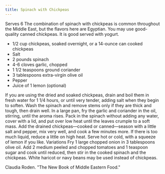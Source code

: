 ```yaml
---
title: Spinach with Chickpeas
---
```


Serves 6
The combination of spinach with chickpeas is common throughout the Middle East, but the flavors here are Egyptian. You may use good-quality canned chickpeas. It is good served with yogurt.

* 1/2 cup chickpeas, soaked overnight, or a 14-ounce can cooked chickpeas
* Salt
* 2 pounds spinach
* 4-6 cloves garlic, chopped
* 1 1/2 teaspoons ground coriander
* 3 tablespoons extra-virgin olive oil
* Pepper
* Juice of 1 lemon (optional)

If you are using the dried and soaked chickpeas, drain and boil them in fresh water for 1 1/4 hours, or until very tender, adding salt when they begin to soften.
Wash the spinach and remove stems only if they are thick and tough, then drain well.
In a large pan, fry the garlic and coriander in the oil, stirring, until the aroma rises. Pack in the spinach without adding any water, cover with a lid, and put over low heat until the leaves crumple to a soft mass. Add the drained chickpeas—cooked or canned—season with a little salt and pepper, mix very well, and cook a few minutes more. If there is too much liquid, reduce a little on high heat.
Serve hot or cold, with a squeeze of lemon if you like.
Variations
Fry 1 large chopped onion in 3 tablespoons olive oil. Add 2 medium peeled and chopped tomatoes and 1 teaspoon sugar and cook until
reduced, then stir in the cooked spinach and the chickpeas.
White haricot or navy beans may be used instead of chickpeas.

Claudia Roden. "The New Book of Middle Eastern Food."
